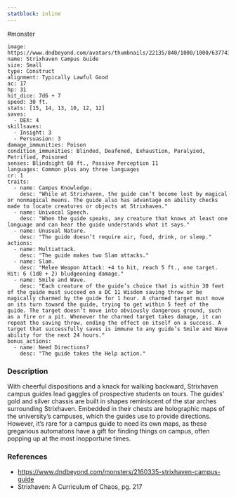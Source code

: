 ```yaml
---
statblock: inline
---
```

 #monster 

```statblock
image: https://www.dndbeyond.com/avatars/thumbnails/22135/840/1000/1000/637743395620220861.jpeg
name: Strixhaven Campus Guide
size: Small
type: Construct
alignment: Typically Lawful Good
ac: 17
hp: 31
hit_dice: 7d6 + 7
speed: 30 ft.
stats: [15, 14, 13, 10, 12, 12]
saves:
  - DEX: 4
skillsaves:
  - Insight: 3
  - Persuasion: 3
damage_immunities: Poison
condition_immunities: Blinded, Deafened, Exhaustion, Paralyzed, Petrified, Poisoned
senses: Blindsight 60 ft., Passive Perception 11
languages: Common plus any three languages
cr: 1
traits:
  - name: Campus Knowledge.
    desc: "While at Strixhaven, the guide can’t become lost by magical or nonmagical means. The guide also has advantage on ability checks made to locate creatures or objects at Strixhaven."
  - name: Univocal Speech.
    desc: "When the guide speaks, any creature that knows at least one language and can hear the guide understands what it says."
  - name: Unusual Nature.
    desc: "The guide doesn’t require air, food, drink, or sleep."
actions:
  - name: Multiattack.
    desc: "The guide makes two Slam attacks."
  - name: Slam.
    desc: "Melee Weapon Attack: +4 to hit, reach 5 ft., one target. Hit: 6 (1d8 + 2) bludgeoning damage."
  - name: Smile and Wave.
    desc: "Each creature of the guide’s choice that is within 30 feet of the guide must succeed on a DC 11 Wisdom saving throw or be magically charmed by the guide for 1 hour. A charmed target must move on its turn toward the guide, trying to get within 5 feet of the guide. The target doesn’t move into obviously dangerous ground, such as a fire or a pit. Whenever the charmed target takes damage, it can repeat the saving throw, ending the effect on itself on a success. A target that successfully saves is immune to any guide’s Smile and Wave ability for the next 24 hours."
bonus_actions:
  - name: Need Directions?
    desc: "The guide takes the Help action."
```

### Description

With cheerful dispositions and a knack for walking backward, Strixhaven campus guides lead gaggles of prospective students on tours. The guides’ gold and silver chassis are built in shapes reminiscent of the star arches surrounding Strixhaven. Embedded in their chests are holographic maps of the university’s campuses, which the guides use to provide directions. However, it’s rare for a campus guide to need its own maps, as these gregarious automatons have a gift for finding things on campus, often popping up at the most inopportune times.

### References

- https://www.dndbeyond.com/monsters/2160335-strixhaven-campus-guide
- Strixhaven: A Curriculum of Chaos, pg. 217
